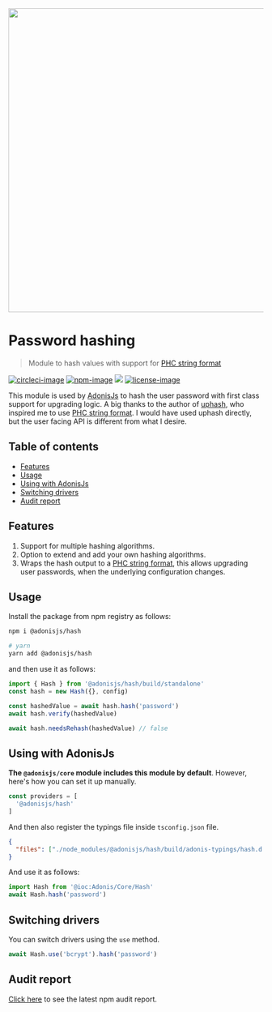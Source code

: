 <div align="center">
   <img src="https://res.cloudinary.com/adonisjs/image/upload/q_100/v1564392111/adonis-banner_o9lunk.png" width="600px">
</div>

# Password hashing
> Module to hash values with support for [PHC string format](https://github.com/P-H-C/phc-string-format/blob/master/phc-sf-spec.md)

[![circleci-image]][circleci-url] [![npm-image]][npm-url] ![][typescript-image] [![license-image]][license-url]

This module is used by [AdonisJs](https://adonisjs.com) to hash the user password with first class support for upgrading logic. A big thanks to the author of [uphash](https://github.com/simonepri/upash), who inspired me to use [PHC string format](https://github.com/P-H-C/phc-string-format/blob/master/phc-sf-spec.md). I would have used uphash directly, but the user facing API is different from what I desire.

<!-- START doctoc generated TOC please keep comment here to allow auto update -->
<!-- DON'T EDIT THIS SECTION, INSTEAD RE-RUN doctoc TO UPDATE -->
## Table of contents

- [Features](#features)
- [Usage](#usage)
- [Using with AdonisJs](#using-with-adonisjs)
- [Switching drivers](#switching-drivers)
- [Audit report](#audit-report)

<!-- END doctoc generated TOC please keep comment here to allow auto update -->

## Features
1. Support for multiple hashing algorithms.
2. Option to extend and add your own hashing algorithms.
3. Wraps the hash output to a [PHC string format](https://github.com/P-H-C/phc-string-format/blob/master/phc-sf-spec.md), this allows upgrading user passwords, when the underlying configuration changes.

## Usage

Install the package from npm registry as follows:

```sh
npm i @adonisjs/hash

# yarn
yarn add @adonisjs/hash
```

and then use it as follows:

```ts
import { Hash } from '@adonisjs/hash/build/standalone'
const hash = new Hash({}, config)

const hashedValue = await hash.hash('password')
await hash.verify(hashedValue)

await hash.needsRehash(hashedValue) // false
```

## Using with AdonisJs
**The `@adonisjs/core` module includes this module by default**. However, here's how you can set it up manually.

```ts
const providers = [
  '@adonisjs/hash'
]
```

And then also register the typings file inside `tsconfig.json` file.

```json
{
  "files": ["./node_modules/@adonisjs/hash/build/adonis-typings/hash.d.ts"]
}
```

And use it as follows:

```ts
import Hash from '@ioc:Adonis/Core/Hash'
await Hash.hash('password')
```


## Switching drivers
You can switch drivers using the `use` method.

```ts
await Hash.use('bcrypt').hash('password')
```

## Audit report
[Click here](https://htmlpreview.github.io/?https://github.com/adonisjs/hash/blob/develop/npm-audit.html) to see the latest npm audit report.

[circleci-image]: https://img.shields.io/circleci/project/github/adonisjs/hash/master.svg?style=for-the-badge&logo=circleci
[circleci-url]: https://circleci.com/gh/adonisjs/hash "circleci"

[typescript-image]: https://img.shields.io/badge/Typescript-294E80.svg?style=for-the-badge&logo=typescript
[typescript-url]:  "typescript"

[npm-image]: https://img.shields.io/npm/v/@adonisjs/hash.svg?style=for-the-badge&logo=npm
[npm-url]: https://npmjs.org/package/@adonisjs/hash "npm"

[license-image]: https://img.shields.io/npm/l/@adonisjs/hash?color=blueviolet&style=for-the-badge
[license-url]: LICENSE.md "license"
